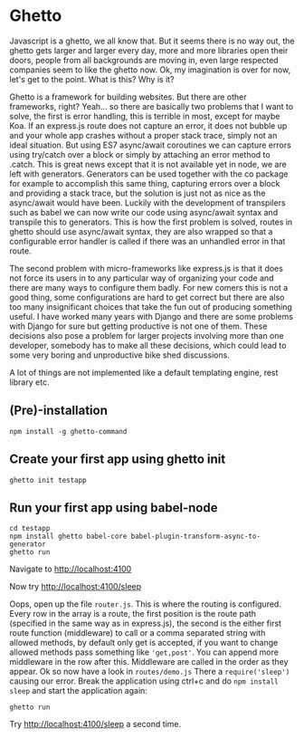 Ghetto
======
Javascript is a ghetto, we all know that. But it seems there is no way out,
the ghetto gets larger and larger every day, more and more libraries open their
doors, people from all backgrounds are moving in, even large respected
companies seem to like the ghetto now. Ok, my imagination is over for now, let's
get to the point. What is this? Why is it?

Ghetto is a framework for building websites. But there are other frameworks,
right? Yeah... so there are basically two problems that I want to solve, the
first is error handling, this is terrible in most, except for maybe Koa. If an
express.js route does not capture an error, it does not bubble up and your whole
app crashes without a proper stack trace, simply not an ideal situation. But
using ES7 async/await coroutines we can capture errors using try/catch over a
block or simply by attaching an error method to .catch. This is great news
except that it is not available yet in node, we are left with generators.
Generators can be used together with the co package for example to accomplish
this same thing, capturing errors over a block and providing a stack trace, but
the solution is just not as nice as the async/await would have been. Luckily
with the development of transpilers such as babel we can now write our code
using async/await syntax and transpile this to generators. This is how the first
problem is solved, routes in ghetto should use async/await syntax, they are also
wrapped so that a configurable error handler is called if there was an unhandled
error in that route.

The second problem with micro-frameworks like express.js is that it does not
force its users in to any particular way of organizing your code and there are
many ways to configure them badly. For new comers this is not a good thing, some
configurations are hard to get correct but there are also too many insignificant
choices that take the fun out of producing something useful. I have worked many
years with Django and there are some problems with Django for sure but getting
productive is not one of them. These decisions also pose a problem for larger
projects involving more than one developer, somebody has to make all these
decisions, which could lead to some very boring and unproductive bike shed
discussions.

A lot of things are not implemented like a default templating engine, rest
library etc.


(Pre)-installation
------------------
```
npm install -g ghetto-command
```

Create your first app using ghetto init
---------------------------------------
```
ghetto init testapp
```

Run your first app using babel-node
-----------------------------------
```
cd testapp
npm install ghetto babel-core babel-plugin-transform-async-to-generator
ghetto run
```

Navigate to [http://localhost:4100](http://localhost:4100)

Now try [http://localhost:4100/sleep](http://localhost:4100/sleep)

Oops, open up the file `router.js`. This is where the routing is configured.
Every row in the array is a route, the first position is the route path
(specified in the same way as in express.js), the second is the either first
route function (middleware) to call or a comma separated string with allowed
methods, by default only get is accepted, if you want to change allowed methods
pass something like `'get,post'`. You can append more middleware in the row
after this. Middleware are called in the order as they appear. Ok so now have a
look in `routes/demo.js` There a `require('sleep')` causing our error. Break the
application using ctrl+c and do `npm install sleep` and start the application
again:
```
ghetto run
```
Try [http://localhost:4100/sleep](http://localhost:4100/sleep) a second time.



